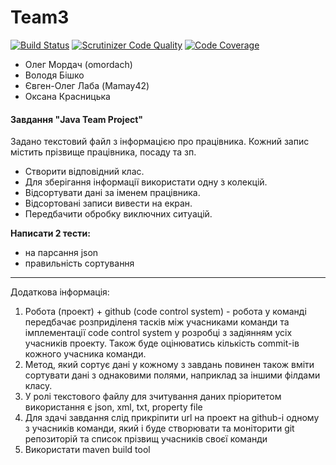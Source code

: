 # Team3
[![Build Status](https://travis-ci.org/omordach/java-team-project-team3.svg?branch=master)](https://travis-ci.org/omordach/java-team-project-team3) [![Scrutinizer Code Quality](https://scrutinizer-ci.com/g/omordach/java-team-project-team3/badges/quality-score.png?b=master)](https://scrutinizer-ci.com/g/omordach/java-team-project-team3/?branch=master) [![Code Coverage](https://scrutinizer-ci.com/g/omordach/java-team-project-team3/badges/coverage.png?b=master)](https://scrutinizer-ci.com/g/omordach/java-team-project-team3/?branch=master) 
 
 - Олег Мордач (omordach)
 - Володя Бішко
 - Євген-Олег Лаба (Mamay42)
 - Оксана Красницька

#### Завдання "Java Team Project"
Задано текстовий файл з інформацією про працівника. Кожний запис містить прізвище працівника, посаду та зп. 
- Створити відповідний клас.
- Для зберігання інформації використати одну з колекцій.
- Відсортувати дані за іменем працівника. 
- Відсортовані записи вивести на екран. 
- Передбачити обробку виключних ситуацій.

**Написати 2 тести:**
- на парсання json 
- правильність сортування

------------------------------------------------------------------

Додаткова інформація:
1. Робота (проект) + github (code control system) - робота у команді передбачає розприділеня тасків між учасниками команди та імплементації code control system у розробці з задіянням усіх учасників проекту. Також буде оцінюватись кількість commit-ів кожного учасника команди.
2. Метод, який сортує дані у кожному з завдань повинен також вміти сортувати дані з однаковими полями, наприклад за іншими філдами класу.
3. У ролі текстового файлу для зчитування даних пріоритетом використання є json, xml, txt, property file
4. Для здачі завдання слід прикріпити url на проект на github-i одному з учасників команди, який і буде створювати та моніторити git репозиторій та список прізвищ учасників своєї команди
5. Використати maven build tool
